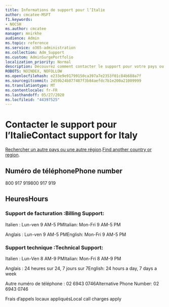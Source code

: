 ```yaml
---
title: Informations de support pour l’Italie
author: cmcatee-MSFT
f1.keywords:
- NOCSH
ms.author: cmcatee
manager: mnirkhe
audience: Admin
ms.topic: reference
ms.service: o365-administration
ms.collection: Adm_Support
ms.custom: AdminSurgePortfolio
localization_priority: Normal
description: Découvrez comment contacter le support pour votre pays ou région.
ROBOTS: NOINDEX, NOFOLLOW
ms.openlocfilehash: e233e9e91799150ca397a7e2353f01c84b688a7f
ms.sourcegitcommit: 2d59b24b877487f3b84aefdc7b1e200a21009999
ms.translationtype: MT
ms.contentlocale: fr-FR
ms.lasthandoff: 05/27/2020
ms.locfileid: "44397525"
---
```

# <a name="contact-support-for-italy"></a><span data-ttu-id="974eb-103">Contacter le support pour l’Italie</span><span class="sxs-lookup"><span data-stu-id="974eb-103">Contact support for Italy</span></span>

<span data-ttu-id="974eb-104">[Rechercher un autre pays ou une autre région](../contact-support-for-business-products.md).</span><span class="sxs-lookup"><span data-stu-id="974eb-104">[Find another country or region](../contact-support-for-business-products.md).</span></span>

## <a name="phone-number"></a><span data-ttu-id="974eb-105">Numéro de téléphone</span><span class="sxs-lookup"><span data-stu-id="974eb-105">Phone number</span></span>
<span data-ttu-id="974eb-106">800 917 919</span><span class="sxs-lookup"><span data-stu-id="974eb-106">800 917 919</span></span>

## <a name="hours"></a><span data-ttu-id="974eb-107">Heures</span><span class="sxs-lookup"><span data-stu-id="974eb-107">Hours</span></span>
### <a name="billing-support"></a><span data-ttu-id="974eb-108">Support de facturation :</span><span class="sxs-lookup"><span data-stu-id="974eb-108">Billing Support:</span></span>

<span data-ttu-id="974eb-109">Italien : Lun-ven 9 AM-5 PM</span><span class="sxs-lookup"><span data-stu-id="974eb-109">Italian: Mon-Fri 9 AM-5 PM</span></span>

<span data-ttu-id="974eb-110">Anglais : Lun-ven 9 AM-5 PM</span><span class="sxs-lookup"><span data-stu-id="974eb-110">English: Mon-Fri 9 AM-5 PM</span></span>

### <a name="technical-support"></a><span data-ttu-id="974eb-111">Support technique :</span><span class="sxs-lookup"><span data-stu-id="974eb-111">Technical Support:</span></span>

<span data-ttu-id="974eb-112">Italien : Lun-Ven 8 AM-9 PM</span><span class="sxs-lookup"><span data-stu-id="974eb-112">Italian: Mon-Fri 8 AM-9 PM</span></span>

<span data-ttu-id="974eb-113">Anglais : 24 heures sur 24, 7 jours sur 7</span><span class="sxs-lookup"><span data-stu-id="974eb-113">English: 24 hours a day, 7 days a week</span></span>

<span data-ttu-id="974eb-114">Autre numéro de téléphone : 02 6943 0746</span><span class="sxs-lookup"><span data-stu-id="974eb-114">Alternative Phone Number: 02 6943 0746</span></span>

<span data-ttu-id="974eb-115">Frais d’appels locaux appliqués</span><span class="sxs-lookup"><span data-stu-id="974eb-115">Local call charges apply</span></span>
